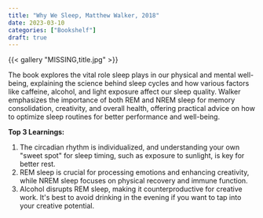 ```yaml
---
title: "Why We Sleep, Matthew Walker, 2018"
date: 2023-03-10
categories: ["Bookshelf"]
draft: true
---
```


{{< gallery "MISSING,title.jpg" >}}

The book explores the vital role sleep plays in our physical and mental well-being, explaining the science behind sleep cycles and how various factors like caffeine, alcohol, and light exposure affect our sleep quality. Walker emphasizes the importance of both REM and NREM sleep for memory consolidation, creativity, and overall health, offering practical advice on how to optimize sleep routines for better performance and well-being.

**Top 3 Learnings:**

1. The circadian rhythm is individualized, and understanding your own "sweet spot" for sleep timing, such as exposure to sunlight, is key for better rest.
2. REM sleep is crucial for processing emotions and enhancing creativity, while NREM sleep focuses on physical recovery and immune function.
3. Alcohol disrupts REM sleep, making it counterproductive for creative work. It's best to avoid drinking in the evening if you want to tap into your creative potential.
